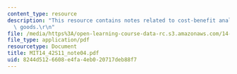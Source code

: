 ```yaml
---
content_type: resource
description: "This resource contains notes related to cost-benefit analysis and public\
  \ goods.\r\n"
file: /media/https%3A/open-learning-course-data-rc.s3.amazonaws.com/14-42-environmental-policy-and-economics-spring-2011/8244d5126608e4fa4eb020717deb88f7_MIT14_42S11_note04.pdf
file_type: application/pdf
resourcetype: Document
title: MIT14_42S11_note04.pdf
uid: 8244d512-6608-e4fa-4eb0-20717deb88f7
---
```

